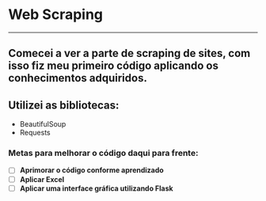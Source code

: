 # **Web Scraping**
***
 ## Comecei a ver a parte de scraping de sites, com isso fiz meu primeiro código aplicando os conhecimentos adquiridos.
 ## Utilizei as bibliotecas:
  + BeautifulSoup
  + Requests
 ### Metas para melhorar o código daqui para frente:
  - [ ] **Aprimorar o código conforme aprendizado**
  - [ ] **Aplicar Excel**
  - [ ] **Aplicar uma interface gráfica utilizando Flask**
